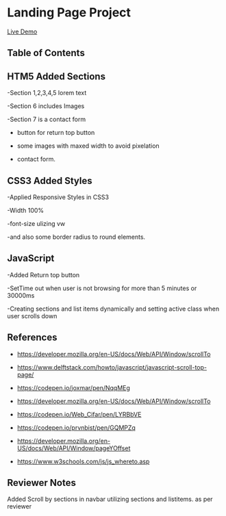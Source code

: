 # Landing Page Project
[Live Demo](https://dynamiclandingpage-oaz.netlify.app/)

## Table of Contents

HTM5 Added Sections
--------------------

-Section 1,2,3,4,5 lorem text


-Section 6 includes Images 


-Section 7 is a contact form

- button for return top button

- some images with maxed width to avoid pixelation

- contact form.


CSS3 Added Styles
---------------------------------
-Applied Responsive Styles in CSS3

-Width 100%

-font-size ulizing vw

-and also some border radius to round elements.



JavaScript
--------------------------------------------

-Added Return top button

-SetTime out when user is not browsing for more than 5 minutes or 30000ms

-Creating sections and list items dynamically and setting active class when user scrolls down



References
------------------------------------------
- https://developer.mozilla.org/en-US/docs/Web/API/Window/scrollTo

- https://www.delftstack.com/howto/javascript/javascript-scroll-top-page/

- https://codepen.io/joxmar/pen/NqqMEg

- https://developer.mozilla.org/en-US/docs/Web/API/Window/scrollTo

- https://codepen.io/Web_Cifar/pen/LYRBbVE

- https://codepen.io/prvnbist/pen/GQMPZq

- https://developer.mozilla.org/en-US/docs/Web/API/Window/pageYOffset

- https://www.w3schools.com/js/js_whereto.asp


Reviewer Notes 
-----------------------------------------------
Added Scroll by sections in navbar utilizing sections and listitems. as per reviewer



